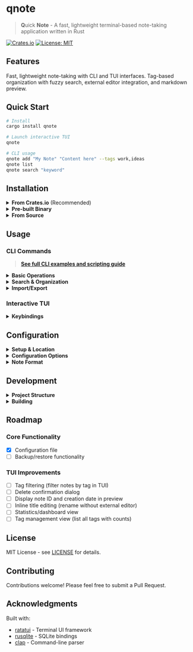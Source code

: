 # qnote

> **Q**uick **Note** - A fast, lightweight terminal-based note-taking application written in Rust

[![Crates.io](https://img.shields.io/crates/v/qnote.svg)](https://crates.io/crates/qnote)
[![License: MIT](https://img.shields.io/badge/License-MIT-yellow.svg)](https://opensource.org/licenses/MIT)

## Features

Fast, lightweight note-taking with CLI and TUI interfaces. Tag-based organization with fuzzy search, external editor integration, and markdown preview.

## Quick Start

```bash
# Install
cargo install qnote

# Launch interactive TUI
qnote

# CLI usage
qnote add "My Note" "Content here" --tags work,ideas
qnote list
qnote search "keyword"
```

## Installation

<details>
<summary><b>From Crates.io</b> (Recommended)</summary>

```bash
cargo install qnote
```
</details>

<details>
<summary><b>Pre-built Binary</b></summary>

**Linux/macOS (one-liner):**
```bash
curl -sSL https://raw.githubusercontent.com/adi-sen/qnote/master/scripts/install.sh | bash
```

**Manual download:**
- Download from [Releases](https://github.com/adi-sen/qnote/releases)
- Extract and move to PATH

**Windows:**
- Download `qnote-Windows-x86_64.exe` from [Releases](https://github.com/adi-sen/qnote/releases)
- Rename to `qnote.exe` and add to PATH
</details>

<details>
<summary><b>From Source</b></summary>

```bash
git clone https://github.com/adi-sen/qnote.git
cd qnote
cargo install --path . --features bundled  # Portable version
```

**Build variants:**
- `--features bundled` - Bundled SQLite (portable, larger binary)
- Default - System SQLite (smaller, requires SQLite installed)
</details>

## Usage

### CLI Commands

> **[See full CLI examples and scripting guide](CLI_EXAMPLES.md)**

<details>
<summary><b>Basic Operations</b></summary>

```bash
# Create
qnote add <title> <content> [--tags tag1,tag2]

# Read
qnote list [--tag work] [--sort title] [--limit 10]
qnote show <id|pattern>

# Update
qnote edit <id|pattern> [--title "..."] [--content "..."]

# Delete
qnote delete <id|pattern> [--yes]
```
</details>

<details>
<summary><b>Search & Organization</b></summary>

```bash
# Search
qnote search "keyword"

# Tag management
qnote tags                # List all tags with counts
qnote list --tag work     # Filter by tag

# Sorting
qnote list --sort updated  # updated (default), created, title
```
</details>

<details>
<summary><b>Import/Export</b></summary>

```bash
# Export note to markdown
qnote export <id|pattern> [-o output.md]

# Import from markdown files
qnote import notes/*.md

# Statistics
qnote stats
```
</details>

### Interactive TUI

<details>
<summary><b>Keybindings</b></summary>

**Navigation:**
- `j/k` or `↓/↑` - Move selection
- `g/G` - Jump to top/bottom
- `Ctrl+j/k` - Scroll preview

**Actions:**
- `n` or `a` - New note
- `e` or `Enter` - Edit note
- `d` - Delete note
- `x` - Export to markdown
- `/` - Search mode
- `s` - Cycle sort mode
- `Esc` - Clear search/cancel
- `q` - Quit

**Search Mode:**
- Type to filter (fuzzy matching)
- `Ctrl+n/p` - Next/previous match
- `Enter` - Select note
- `Esc` - Exit search
</details>

## Configuration

<details>
<summary><b>Setup & Location</b></summary>

```bash
# Generate config file
qnote config

# View current config
qnote config --show
```

**Config locations:**
- Linux/BSD: `~/.config/qnote/config.toml`
- macOS: `~/Library/Application Support/qnote/config.toml`
- Windows: `%APPDATA%\qnote\config.toml`

**Database locations:**
- Linux: `~/.local/share/qnote/notes.db`
- macOS: `~/Library/Application Support/qnote/notes.db`
- Windows: `%APPDATA%\qnote\notes.db`
</details>

<details>
<summary><b>Configuration Options</b></summary>

```toml
[ui]
split_ratio = 0.4                    # List pane width (0.1-0.9)
message_display_keypresses = 5       # Status message duration
preview_scroll_step = 3              # Lines per scroll
preview_max_scroll_buffer = 10       # Preview scroll bounds
header_lines = 3                     # Preview header lines
max_markdown_formatting_buffer = 10  # Markdown formatting buffer

[editor]
default_editor = "nvim"              # Override $EDITOR (optional)
secure_temp_files = true             # 0600 permissions (Unix only)

[keybindings]
quit = "q"
new_note = "n"
delete = "d"
edit = "e"
search = "/"
export = "x"
sort = "s"
goto_top = "g"
goto_bottom = "G"
move_down = "j"
move_up = "k"

[database]
wal_mode = true                      # Write-Ahead Logging
cache_size_kb = -64000               # 64MB cache (negative = KB)
synchronous = "NORMAL"               # OFF, NORMAL, FULL, EXTRA
temp_store = "MEMORY"                # DEFAULT, FILE, MEMORY
```
</details>

<details>
<summary><b>Note Format</b></summary>

When editing notes in external editor:

```markdown
Note Title
#tag1 #tag2 #tag3

Note content goes here.
Multiple lines supported.
```

- **Line 1**: Title
- **Line 2**: Tags (optional, `#` prefix)
- **Line 3**: Blank separator
- **Line 4+**: Content
</details>

## Development

<details>
<summary><b>Project Structure</b></summary>

```
src/
├── main.rs
├── cli.rs              # CLI definitions
├── db.rs               # Database layer
├── commands/           # Command handlers
│   ├── note_ops.rs     # CRUD operations
│   ├── list.rs         # List, tags, stats
│   ├── io.rs           # Import/export
│   └── config.rs       # Config management
├── config/             # Configuration
│   ├── ui.rs
│   ├── keybindings.rs
│   ├── editor.rs
│   └── database.rs
├── utils/              # Utilities
│   ├── formatting.rs
│   ├── parsing.rs
│   ├── conversion.rs
│   └── interaction.rs
└── tui/                # Terminal UI
    ├── app.rs
    ├── render.rs
    ├── editor.rs
    └── markdown.rs
```
</details>

<details>
<summary><b>Building</b></summary>

```bash
# Development build
cargo build

# Release build (optimized)
cargo build --release

# Portable version (bundled SQLite)
cargo build --release --features bundled

# Run tests
cargo test

# Format & lint
cargo fmt
cargo clippy
```
</details>

## Roadmap

### Core Functionality
- [x] Configuration file
- [ ] Backup/restore functionality

### TUI Improvements
- [ ] Tag filtering (filter notes by tag in TUI)
- [ ] Delete confirmation dialog
- [ ] Display note ID and creation date in preview
- [ ] Inline title editing (rename without external editor)
- [ ] Statistics/dashboard view
- [ ] Tag management view (list all tags with counts)

## License

MIT License - see [LICENSE](LICENSE) for details.

## Contributing

Contributions welcome! Please feel free to submit a Pull Request.

## Acknowledgments

Built with:
- [ratatui](https://github.com/ratatui-org/ratatui) - Terminal UI framework
- [rusqlite](https://github.com/rusqlite/rusqlite) - SQLite bindings
- [clap](https://github.com/clap-rs/clap) - Command-line parser
